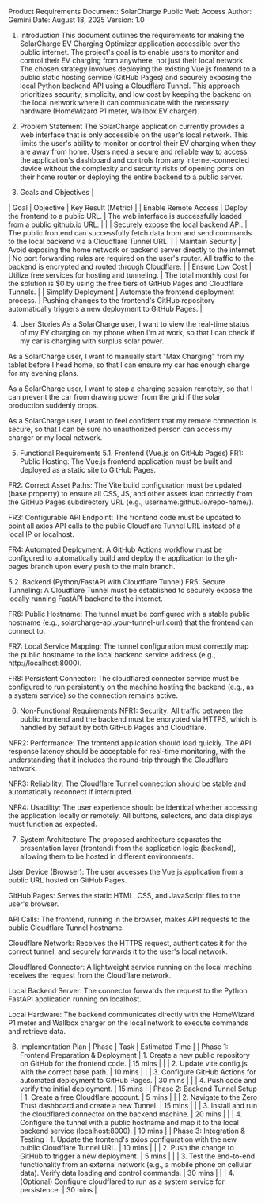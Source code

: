 Product Requirements Document: SolarCharge Public Web Access
Author: Gemini
Date: August 18, 2025
Version: 1.0

1. Introduction
This document outlines the requirements for making the SolarCharge EV Charging Optimizer application accessible over the public internet. The project's goal is to enable users to monitor and control their EV charging from anywhere, not just their local network. The chosen strategy involves deploying the existing Vue.js frontend to a public static hosting service (GitHub Pages) and securely exposing the local Python backend API using a Cloudflare Tunnel. This approach prioritizes security, simplicity, and low cost by keeping the backend on the local network where it can communicate with the necessary hardware (HomeWizard P1 meter, Wallbox EV charger).

2. Problem Statement
The SolarCharge application currently provides a web interface that is only accessible on the user's local network. This limits the user's ability to monitor or control their EV charging when they are away from home. Users need a secure and reliable way to access the application's dashboard and controls from any internet-connected device without the complexity and security risks of opening ports on their home router or deploying the entire backend to a public server.

3. Goals and Objectives
|

| Goal | Objective | Key Result (Metric) |
| Enable Remote Access | Deploy the frontend to a public URL. | The web interface is successfully loaded from a public github.io URL. |
|  | Securely expose the local backend API. | The public frontend can successfully fetch data from and send commands to the local backend via a Cloudflare Tunnel URL. |
| Maintain Security | Avoid exposing the home network or backend server directly to the internet. | No port forwarding rules are required on the user's router. All traffic to the backend is encrypted and routed through Cloudflare. |
| Ensure Low Cost | Utilize free services for hosting and tunneling. | The total monthly cost for the solution is $0 by using the free tiers of GitHub Pages and Cloudflare Tunnels. |
| Simplify Deployment | Automate the frontend deployment process. | Pushing changes to the frontend's GitHub repository automatically triggers a new deployment to GitHub Pages. |

4. User Stories
As a SolarCharge user, I want to view the real-time status of my EV charging on my phone when I'm at work, so that I can check if my car is charging with surplus solar power.

As a SolarCharge user, I want to manually start "Max Charging" from my tablet before I head home, so that I can ensure my car has enough charge for my evening plans.

As a SolarCharge user, I want to stop a charging session remotely, so that I can prevent the car from drawing power from the grid if the solar production suddenly drops.

As a SolarCharge user, I want to feel confident that my remote connection is secure, so that I can be sure no unauthorized person can access my charger or my local network.

5. Functional Requirements
5.1. Frontend (Vue.js on GitHub Pages)
FR1: Public Hosting: The Vue.js frontend application must be built and deployed as a static site to GitHub Pages.

FR2: Correct Asset Paths: The Vite build configuration must be updated (base property) to ensure all CSS, JS, and other assets load correctly from the GitHub Pages subdirectory URL (e.g., username.github.io/repo-name/).

FR3: Configurable API Endpoint: The frontend code must be updated to point all axios API calls to the public Cloudflare Tunnel URL instead of a local IP or localhost.

FR4: Automated Deployment: A GitHub Actions workflow must be configured to automatically build and deploy the application to the gh-pages branch upon every push to the main branch.

5.2. Backend (Python/FastAPI with Cloudflare Tunnel)
FR5: Secure Tunneling: A Cloudflare Tunnel must be established to securely expose the locally running FastAPI backend to the internet.

FR6: Public Hostname: The tunnel must be configured with a stable public hostname (e.g., solarcharge-api.your-tunnel-url.com) that the frontend can connect to.

FR7: Local Service Mapping: The tunnel configuration must correctly map the public hostname to the local backend service address (e.g., http://localhost:8000).

FR8: Persistent Connector: The cloudflared connector service must be configured to run persistently on the machine hosting the backend (e.g., as a system service) so the connection remains active.

6. Non-Functional Requirements
NFR1: Security: All traffic between the public frontend and the backend must be encrypted via HTTPS, which is handled by default by both GitHub Pages and Cloudflare.

NFR2: Performance: The frontend application should load quickly. The API response latency should be acceptable for real-time monitoring, with the understanding that it includes the round-trip through the Cloudflare network.

NFR3: Reliability: The Cloudflare Tunnel connection should be stable and automatically reconnect if interrupted.

NFR4: Usability: The user experience should be identical whether accessing the application locally or remotely. All buttons, selectors, and data displays must function as expected.

7. System Architecture
The proposed architecture separates the presentation layer (frontend) from the application logic (backend), allowing them to be hosted in different environments.

User Device (Browser): The user accesses the Vue.js application from a public URL hosted on GitHub Pages.

GitHub Pages: Serves the static HTML, CSS, and JavaScript files to the user's browser.

API Calls: The frontend, running in the browser, makes API requests to the public Cloudflare Tunnel hostname.

Cloudflare Network: Receives the HTTPS request, authenticates it for the correct tunnel, and securely forwards it to the user's local network.

Cloudflared Connector: A lightweight service running on the local machine receives the request from the Cloudflare network.

Local Backend Server: The connector forwards the request to the Python FastAPI application running on localhost.

Local Hardware: The backend communicates directly with the HomeWizard P1 meter and Wallbox charger on the local network to execute commands and retrieve data.

8. Implementation Plan
| Phase | Task | Estimated Time |
| Phase 1: Frontend Preparation & Deployment | 1. Create a new public repository on GitHub for the frontend code. | 15 mins |
|  | 2. Update vite.config.js with the correct base path. | 10 mins |
|  | 3. Configure GitHub Actions for automated deployment to GitHub Pages. | 30 mins |
|  | 4. Push code and verify the initial deployment. | 15 mins |
| Phase 2: Backend Tunnel Setup | 1. Create a free Cloudflare account. | 5 mins |
|  | 2. Navigate to the Zero Trust dashboard and create a new Tunnel. | 15 mins |
|  | 3. Install and run the cloudflared connector on the backend machine. | 20 mins |
|  | 4. Configure the tunnel with a public hostname and map it to the local backend service (localhost:8000). | 10 mins |
| Phase 3: Integration & Testing | 1. Update the frontend's axios configuration with the new public Cloudflare Tunnel URL. | 10 mins |
|  | 2. Push the change to GitHub to trigger a new deployment. | 5 mins |
|  | 3. Test the end-to-end functionality from an external network (e.g., a mobile phone on cellular data). Verify data loading and control commands. | 30 mins |
|  | 4. (Optional) Configure cloudflared to run as a system service for persistence. | 30 mins |